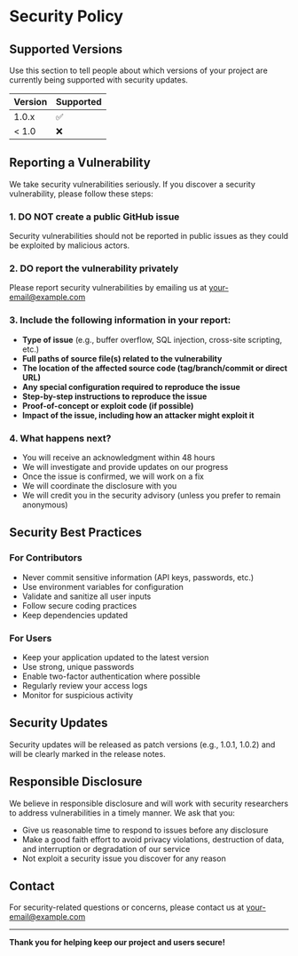 # Security Policy

## Supported Versions

Use this section to tell people about which versions of your project are currently being supported with security updates.

| Version | Supported          |
| ------- | ------------------ |
| 1.0.x   | :white_check_mark: |
| < 1.0   | :x:                |

## Reporting a Vulnerability

We take security vulnerabilities seriously. If you discover a security vulnerability, please follow these steps:

### 1. **DO NOT** create a public GitHub issue
Security vulnerabilities should not be reported in public issues as they could be exploited by malicious actors.

### 2. **DO** report the vulnerability privately
Please report security vulnerabilities by emailing us at [your-email@example.com](mailto:your-email@example.com)

### 3. Include the following information in your report:
- **Type of issue** (e.g., buffer overflow, SQL injection, cross-site scripting, etc.)
- **Full paths of source file(s) related to the vulnerability**
- **The location of the affected source code (tag/branch/commit or direct URL)**
- **Any special configuration required to reproduce the issue**
- **Step-by-step instructions to reproduce the issue**
- **Proof-of-concept or exploit code (if possible)**
- **Impact of the issue, including how an attacker might exploit it**

### 4. What happens next?
- You will receive an acknowledgment within 48 hours
- We will investigate and provide updates on our progress
- Once the issue is confirmed, we will work on a fix
- We will coordinate the disclosure with you
- We will credit you in the security advisory (unless you prefer to remain anonymous)

## Security Best Practices

### For Contributors
- Never commit sensitive information (API keys, passwords, etc.)
- Use environment variables for configuration
- Validate and sanitize all user inputs
- Follow secure coding practices
- Keep dependencies updated

### For Users
- Keep your application updated to the latest version
- Use strong, unique passwords
- Enable two-factor authentication where possible
- Regularly review your access logs
- Monitor for suspicious activity

## Security Updates

Security updates will be released as patch versions (e.g., 1.0.1, 1.0.2) and will be clearly marked in the release notes.

## Responsible Disclosure

We believe in responsible disclosure and will work with security researchers to address vulnerabilities in a timely manner. We ask that you:

- Give us reasonable time to respond to issues before any disclosure
- Make a good faith effort to avoid privacy violations, destruction of data, and interruption or degradation of our service
- Not exploit a security issue you discover for any reason

## Contact

For security-related questions or concerns, please contact us at [your-email@example.com](mailto:your-email@example.com)

---

**Thank you for helping keep our project and users secure!**
